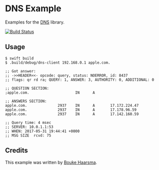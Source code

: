 DNS Example
===========

Examples for the [DNS](https://github.com/Bouke/DNS) library.

[![Build Status](https://travis-ci.org/Bouke/DNS-Example.svg?branch=master)](https://travis-ci.org/Bouke/DNS-Example)

## Usage

```
$ swift build
$ .build/debug/dns-client 192.168.0.1 apple.com.

;; Got answer:
;; ->>HEADER<<- opcode: query, status: NOERROR, id: 8437
;; flags: qr rd ra; QUERY: 1, ANSWER: 3, AUTHORITY: 0, ADDITIONAL: 0

;; QUESTION SECTION:
;apple.com.                     IN      A

;; ANSWERS SECTION:
apple.com.              2937    IN      A       17.172.224.47
apple.com.              2937    IN      A       17.178.96.59
apple.com.              2937    IN      A       17.142.160.59

;; Query time: 4 msec
;; SERVER: 10.0.1.1:53
;; WHEN: 2017-05-31 19:44:41 +0000
;; MSG SIZE  rcvd: 75
```

## Credits

This example was written by [Bouke Haarsma](https://twitter.com/BoukeHaarsma).
